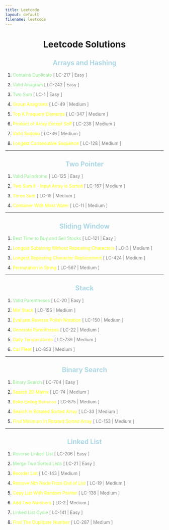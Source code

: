 ```yaml
---
title: Leetcode 
layout: default
filename: leetcode
--- 
```

<h1 style="text-align: center;">Leetcode Solutions</h1>

<h2 style="color: lightblue; text-align: center;">Arrays and Hashing</h2>

1.  <a style="text-decoration: none; color: lightgreen;" href="/dsvinod90/leetcode/contains_duplicate">Contains Duplicate</a><span style="color: gray;"> [ LC-217 | Easy ]</span>

2. <a style="text-decoration: none; color: lightgreen;" href="/dsvinod90/leetcode/valid_anagram">Valid Anagram</a><span style="color: gray;"> [ LC-242 | Easy ]</span>

3. <a style="text-decoration: none; color: lightgreen;" href="/dsvinod90/leetcode/two_sum">Two Sum</a><span style="color: gray;"> [ LC-1 | Easy ]</span>

4. <a style="text-decoration: none; color: yellow;" href="/dsvinod90/leetcode/group_anagrams">Group Anagrams</a><span style="color: gray;"> [ LC-49 | Medium ]</span>

5. <a style="text-decoration: none; color: yellow;" href="/dsvinod90/leetcode/top_k_frequent_elements">Top K Frequent Elements</a><span style="color: gray;"> [ LC-347 | Medium ]</span>

6. <a style="text-decoration: none; color: yellow;" href="/dsvinod90/leetcode/product_of_array_except_self">Product of Array Except Self</a><span style="color: gray;"> [ LC-238 | Medium ]</span>

7. <a style="text-decoration: none; color: yellow;" href="/dsvinod90/leetcode/valid_sudoku">Valid Sudoku</a><span style="color: gray;"> [ LC-36 | Medium ]</span>

8. <a style="text-decoration: none; color: yellow;" href="/dsvinod90/leetcode/longest_consecutive_sequence">Longest Consecutive Sequence</a><span style="color: gray;"> [ LC-128 | Medium ]</span>

<hr>

<h2 style="color: lightblue; text-align: center;">Two Pointer</h2>

1. <a style="text-decoration: none; color: lightgreen;" href="/dsvinod90/leetcode/valid_palindrome">Valid Palindrome</a><span style="color: gray;"> [ LC-125 | Easy ]</span>

2. <a style="text-decoration: none; color: yellow;" href="/dsvinod90/leetcode/two_sum_ii">Two Sum II - Input Array is Sorted</a><span style="color: gray;"> [ LC-167 | Medium ]</span>

3. <a style="text-decoration: none; color: yellow;" href="/dsvinod90/leetcode/three_sum">Three Sum</a><span style="color: gray;"> [ LC-15 | Medium ]</span>

4. <a style="text-decoration: none; color: yellow;" href="/dsvinod90/leetcode/container_with_most_water">Container With Most Water</a><span style="color: gray;"> [ LC-11 | Medium ]</span>

<hr>

<h2 style="color: lightblue; text-align: center;">Sliding Window</h2>

1. <a style="text-decoration: none; color: lightgreen;" href="/dsvinod90/leetcode/best_time_to_buy_and_sell_stocks">Best Time to Buy and Sell Stocks</a><span style="color: gray;"> [ LC-121 | Easy ]</span>

2. <a style="text-decoration: none; color: yellow;" href="/dsvinod90/leetcode/longest_substring_without_repeating_characters">Longest Substring Without Repeating Characters</a><span style="color: gray;"> [ LC-3 | Medium ]</span>

3. <a style="text-decoration: none; color: yellow;" href="/dsvinod90/leetcode/longest_repeating_character_replacement">Longest Repeating Character Replacement</a><span style="color: gray;"> [ LC-424 | Medium ]</span>

4. <a style="text-decoration: none; color: yellow;" href="/dsvinod90/leetcode/permutation_in_string">Permutation in String</a><span style="color: gray;"> [ LC-567 | Medium ]</span>

<hr>

<h2 style="color: lightblue; text-align: center;">Stack</h2>

1. <a style="text-decoration: none; color: lightgreen;" href="/dsvinod90/leetcode/valid_parentheses">Valid Parentheses</a><span style="color: gray;"> [ LC-20 | Easy ]</span>

2. <a style="text-decoration: none; color: yellow;" href="/dsvinod90/leetcode/min_stack">Min Stack</a><span style="color: gray;"> [ LC-155 | Medium ]</span>

3. <a style="text-decoration: none; color: yellow;" href="/dsvinod90/leetcode/reverse_polish_notation">Evaluate Reverse Polish Notation</a><span style="color: gray;"> [ LC-150 | Medium ]</span>

4. <a style="text-decoration: none; color: yellow;" href="/dsvinod90/leetcode/generate_parentheses">Generate Parentheses</a><span style="color: gray;"> [ LC-22 | Medium ]</span>

5. <a style="text-decoration: none; color: yellow;" href="/dsvinod90/leetcode/daily_temperatures">Daily Temperatures</a><span style="color: gray;"> [ LC-739 | Medium ]</span>

6. <a style="text-decoration: none; color: yellow;" href="/dsvinod90/leetcode/car_fleet">Car Fleet</a><span style="color: gray;"> [ LC-853 | Medium ]</span>

<hr>

<h2 style="color: lightblue; text-align: center;">Binary Search</h2>

1. <a style="text-decoration: none; color: lightgreen;" href="/dsvinod90/leetcode/binary_search">Binary Search</a><span style="color: gray;"> [ LC-704 | Easy ]</span>

2. <a style="text-decoration: none; color: yellow;" href="/dsvinod90/leetcode/search_2d_matrix">Search 2D Matrix</a><span style="color: gray;"> [ LC-74 | Medium ]</span>

3. <a style="text-decoration: none; color: yellow;" href="/dsvinod90/leetcode/koko_eating_bananas">Koko Eating Bananas</a><span style="color: gray;"> [ LC-875 | Medium ]</span>

4. <a style="text-decoration: none; color: yellow;" href="/dsvinod90/leetcode/search_in_rotated_sorted_array">Search In Rotated Sorted Array</a><span style="color: gray;"> [ LC-33 | Medium ]</span>

5. <a style="text-decoration: none; color: yellow;" href="/dsvinod90/leetcode/find_minimum_in_rotated_sorted_array">Find Minimum In Rotated Sorted Array</a><span style="color: gray;"> [ LC-153 | Medium ]</span>

<hr>

<h2 style="color: lightblue; text-align: center;">Linked List</h2>

1. <a style="text-decoration: none; color: lightgreen;" href="/dsvinod90/leetcode/reverse_linked_list">Reverse Linked List</a><span style="color: gray;"> [ LC-206 | Easy ]</span>

2. <a style="text-decoration: none; color: lightgreen;" href="/dsvinod90/leetcode/merge_two_sorted_lists">Merge Two Sorted Lists</a><span style="color: gray;"> [ LC-21 | Easy ]</span>

3. <a style="text-decoration: none; color: yellow;" href="/dsvinod90/leetcode/reorder_list">Reorder List</a><span style="color: gray;"> [ LC-143 | Medium ]</span>

4. <a style="text-decoration: none; color: yellow;" href="/dsvinod90/leetcode/remove_nth_node_from_end_of_list">Remove Nth Node From End of List</a><span style="color: gray;"> [ LC-19 | Medium ]</span>

5. <a style="text-decoration: none; color: yellow;" href="/dsvinod90/leetcode/copy_list_with_random_pointer">Copy List With Random Pointer</a><span style="color: gray;"> [ LC-138 | Medium ]</span>

6. <a style="text-decoration: none; color: yellow;" href="/dsvinod90/leetcode/add_two_numbers">Add Two Numbers</a><span style="color: gray;"> [ LC-2 | Medium ]</span>

7. <a style="text-decoration: none; color: lightgreen;" href="/dsvinod90/leetcode/linked_list_cycle">Linked List Cycle</a><span style="color: gray;"> [ LC-141 | Easy ]</span>

8. <a style="text-decoration: none; color: yellow;" href="/dsvinod90/leetcode/find_duplicate_number">Find The Duplicate Number</a><span style="color: gray;"> [ LC-287 | Medium ]</span>
